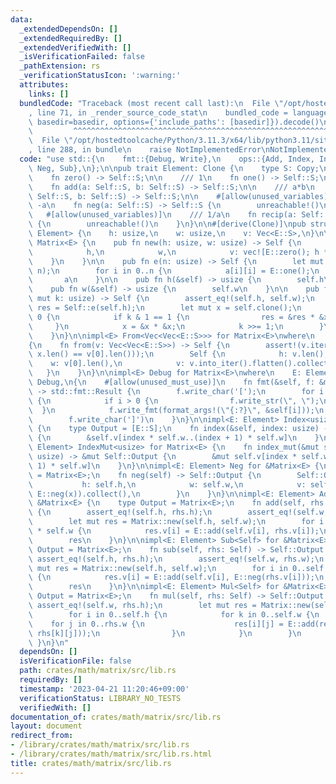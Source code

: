 ```yaml
---
data:
  _extendedDependsOn: []
  _extendedRequiredBy: []
  _extendedVerifiedWith: []
  _isVerificationFailed: false
  _pathExtension: rs
  _verificationStatusIcon: ':warning:'
  attributes:
    links: []
  bundledCode: "Traceback (most recent call last):\n  File \"/opt/hostedtoolcache/Python/3.11.3/x64/lib/python3.11/site-packages/onlinejudge_verify/documentation/build.py\"\
    , line 71, in _render_source_code_stat\n    bundled_code = language.bundle(stat.path,\
    \ basedir=basedir, options={'include_paths': [basedir]}).decode()\n          \
    \         ^^^^^^^^^^^^^^^^^^^^^^^^^^^^^^^^^^^^^^^^^^^^^^^^^^^^^^^^^^^^^^^^^^^^^^^^^^^^^^^^^\n\
    \  File \"/opt/hostedtoolcache/Python/3.11.3/x64/lib/python3.11/site-packages/onlinejudge_verify/languages/rust.py\"\
    , line 288, in bundle\n    raise NotImplementedError\nNotImplementedError\n"
  code: "use std::{\n    fmt::{Debug, Write},\n    ops::{Add, Index, IndexMut, Mul,\
    \ Neg, Sub},\n};\n\npub trait Element: Clone {\n    type S: Copy;\n\n    /// 0\n\
    \    fn zero() -> Self::S;\n\n    /// 1\n    fn one() -> Self::S;\n\n    /// a+b\n\
    \    fn add(a: Self::S, b: Self::S) -> Self::S;\n\n    /// a*b\n    fn mul(a:\
    \ Self::S, b: Self::S) -> Self::S;\n\n    #[allow(unused_variables)]\n    ///\
    \ -a\n    fn neg(a: Self::S) -> Self::S {\n        unreachable!()\n    }\n\n \
    \   #[allow(unused_variables)]\n    /// 1/a\n    fn recip(a: Self::S) -> Self::S\
    \ {\n        unreachable!()\n    }\n}\n\n#[derive(Clone)]\npub struct Matrix<E:\
    \ Element> {\n    h: usize,\n    w: usize,\n    v: Vec<E::S>,\n}\n\nimpl<E: Element>\
    \ Matrix<E> {\n    pub fn new(h: usize, w: usize) -> Self {\n        Self {\n\
    \            h,\n            w,\n            v: vec![E::zero(); h * w],\n    \
    \    }\n    }\n\n    pub fn e(n: usize) -> Self {\n        let mut a = Self::new(n,\
    \ n);\n        for i in 0..n {\n            a[i][i] = E::one();\n        }\n \
    \       a\n    }\n\n    pub fn h(&self) -> usize {\n        self.h\n    }\n\n\
    \    pub fn w(&self) -> usize {\n        self.w\n    }\n\n    pub fn pow(&self,\
    \ mut k: usize) -> Self {\n        assert_eq!(self.h, self.w);\n        let mut\
    \ res = Self::e(self.h);\n        let mut x = self.clone();\n        while k >\
    \ 0 {\n            if k & 1 == 1 {\n                res = &res * &x;\n       \
    \     }\n            x = &x * &x;\n            k >>= 1;\n        }\n        res\n\
    \    }\n}\n\nimpl<E> From<Vec<Vec<E::S>>> for Matrix<E>\nwhere\n    E: Element,\n\
    {\n    fn from(v: Vec<Vec<E::S>>) -> Self {\n        assert!(v.iter().all(|x|\
    \ x.len() == v[0].len()));\n        Self {\n            h: v.len(),\n        \
    \    w: v[0].len(),\n            v: v.into_iter().flatten().collect(),\n     \
    \   }\n    }\n}\n\nimpl<E> Debug for Matrix<E>\nwhere\n    E: Element,\n    E::S:\
    \ Debug,\n{\n    #[allow(unused_must_use)]\n    fn fmt(&self, f: &mut std::fmt::Formatter<'_>)\
    \ -> std::fmt::Result {\n        f.write_char('[');\n        for i in 0..self.h\
    \ {\n            if i > 0 {\n                f.write_str(\", \");\n          \
    \  }\n            f.write_fmt(format_args!(\"{:?}\", &self[i]));\n        }\n\
    \        f.write_char(']')\n    }\n}\n\nimpl<E: Element> Index<usize> for Matrix<E>\
    \ {\n    type Output = [E::S];\n    fn index(&self, index: usize) -> &Self::Output\
    \ {\n        &self.v[index * self.w..(index + 1) * self.w]\n    }\n}\n\nimpl<E:\
    \ Element> IndexMut<usize> for Matrix<E> {\n    fn index_mut(&mut self, index:\
    \ usize) -> &mut Self::Output {\n        &mut self.v[index * self.w..(index +\
    \ 1) * self.w]\n    }\n}\n\nimpl<E: Element> Neg for &Matrix<E> {\n    type Output\
    \ = Matrix<E>;\n    fn neg(self) -> Self::Output {\n        Self::Output {\n \
    \           h: self.h,\n            w: self.w,\n            v: self.v.iter().map(|&x|\
    \ E::neg(x)).collect(),\n        }\n    }\n}\n\nimpl<E: Element> Add<Self> for\
    \ &Matrix<E> {\n    type Output = Matrix<E>;\n    fn add(self, rhs: Self) -> Self::Output\
    \ {\n        assert_eq!(self.h, rhs.h);\n        assert_eq!(self.w, rhs.w);\n\
    \        let mut res = Matrix::new(self.h, self.w);\n        for i in 0..self.h\
    \ * self.w {\n            res.v[i] = E::add(self.v[i], rhs.v[i]);\n        }\n\
    \        res\n    }\n}\n\nimpl<E: Element> Sub<Self> for &Matrix<E> {\n    type\
    \ Output = Matrix<E>;\n    fn sub(self, rhs: Self) -> Self::Output {\n       \
    \ assert_eq!(self.h, rhs.h);\n        assert_eq!(self.w, rhs.w);\n        let\
    \ mut res = Matrix::new(self.h, self.w);\n        for i in 0..self.h * self.w\
    \ {\n            res.v[i] = E::add(self.v[i], E::neg(rhs.v[i]));\n        }\n\
    \        res\n    }\n}\n\nimpl<E: Element> Mul<Self> for &Matrix<E> {\n    type\
    \ Output = Matrix<E>;\n    fn mul(self, rhs: Self) -> Self::Output {\n       \
    \ assert_eq!(self.w, rhs.h);\n        let mut res = Matrix::new(self.h, rhs.w);\n\
    \        for i in 0..self.h {\n            for k in 0..self.w {\n            \
    \    for j in 0..rhs.w {\n                    res[i][j] = E::add(res[i][j], E::mul(self[i][k],\
    \ rhs[k][j]));\n                }\n            }\n        }\n        res\n   \
    \ }\n}\n"
  dependsOn: []
  isVerificationFile: false
  path: crates/math/matrix/src/lib.rs
  requiredBy: []
  timestamp: '2023-04-21 11:20:46+09:00'
  verificationStatus: LIBRARY_NO_TESTS
  verifiedWith: []
documentation_of: crates/math/matrix/src/lib.rs
layout: document
redirect_from:
- /library/crates/math/matrix/src/lib.rs
- /library/crates/math/matrix/src/lib.rs.html
title: crates/math/matrix/src/lib.rs
---
```

